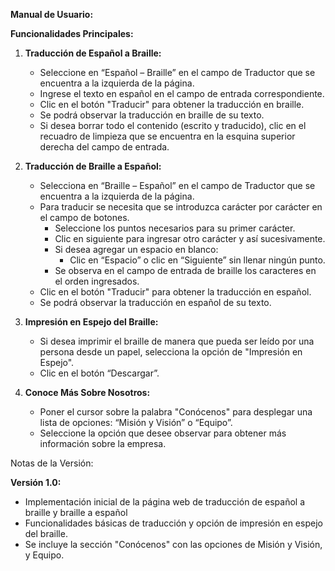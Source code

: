 ﻿**Manual de Usuario:**

**Funcionalidades Principales:**

1. **Traducción de Español a Braille:**
   - Seleccione en “Español – Braille” en el campo de Traductor que se encuentra a la izquierda de la página.
   - Ingrese el texto en español en el campo de entrada correspondiente.
   - Clic en el botón "Traducir" para obtener la traducción en braille.
   - Se podrá observar la traducción en braille de su texto.
   - Si desea borrar todo el contenido (escrito y traducido), clic en el recuadro de limpieza que se encuentra en la esquina superior derecha del campo de entrada.

1. **Traducción de Braille a Español:**
   - Selecciona en “Braille – Español” en el campo de Traductor que se encuentra a la izquierda de la página.
   - Para traducir se necesita que se introduzca carácter por carácter en el campo de botones.
     - Seleccione los puntos necesarios para su primer carácter.
     - Clic en siguiente para ingresar otro carácter y así sucesivamente.
     - Si desea agregar un espacio en blanco:
       - Clic en “Espacio” o clic en “Siguiente” sin llenar ningún punto.
     - Se observa en el campo de entrada de braille los caracteres en el orden ingresados.
   - Clic en el botón "Traducir" para obtener la traducción en español.
   - Se podrá observar la traducción en español de su texto.

1. **Impresión en Espejo del Braille:**
   - Si desea imprimir el braille de manera que pueda ser leído por una persona desde un papel, selecciona la opción de "Impresión en Espejo".
   - Clic en el botón “Descargar”.

1. **Conoce Más Sobre Nosotros:**
   - Poner el cursor sobre la palabra "Conócenos" para desplegar una lista de opciones: “Misión y Visión” o “Equipo”.
   - Seleccione la opción que desee observar para obtener más información sobre la empresa.




Notas de la Versión:

**Versión 1.0:**

- Implementación inicial de la página web de traducción de español a braille y braille a español
- Funcionalidades básicas de traducción y opción de impresión en espejo del braille.
- Se incluye la sección "Conócenos" con las opciones de Misión y Visión, y Equipo.

